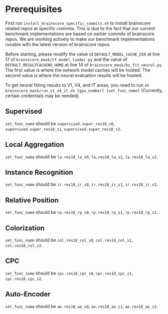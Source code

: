 # Prerequisites

First run `install_brainscore_specific_commits.sh` to install brainscore related repos at specific commits.
This is due to the fact that our current benchmark implementations are based on earlier commits of brainscore repos.
We are working actively to make our benchmark implementations runable with the latest version of brainscore repos.

Before starting, please modify the value of `DEFAULT_MODEL_CACHE_DIR` at line 17 of `brainscore_mask/tf_model_loader.py` and the value of `DEFAULT_RESULTCACHING_HOME` at line 14 of `brainscore_mask/bs_fit_neural.py`.
The first value is where the network model caches will be hosted.
The second value is where the neural evaluation results will be hosted.

To get neural fitting results to V1, V4, and IT areas, you need to run `sh brainscore_mask/run_v1_v4_it.sh [gpu_number] [set_func_name]` (Currently, certain credentials may be needed).

## Supervised

`set_func_name` should be `supervised.super_res18_s0`, `supervised.super_res18_s1`, `supervised.super_res18_s2`.

## Local Aggregation

`set_func_name` should be `la.res18_la_s0`, `la.res18_la_s1`, `la.res18_la_s2`.


## Instance Recognition

`set_func_name` should be `ir.res18_ir_s0`, `ir.res18_ir_s1`, `ir.res18_ir_s2`.


## Relative Position

`set_func_name` should be `rp.res18_rp_s0`, `rp.res18_rp_s1`, `rp.res18_rp_s2`.


## Colorization

`set_func_name` should be `col.res18_col_s0`, `col.res18_col_s1`, `col.res18_col_s2`.


## CPC

`set_func_name` should be `cpc.res18_cpc_s0`, `cpc.res18_cpc_s1`, `cpc.res18_cpc_s2`.


## Auto-Encoder

`set_func_name` should be `ae.res18_ae_s0`, `ae.res18_ae_s1`, `ae.res18_ae_s2`.

